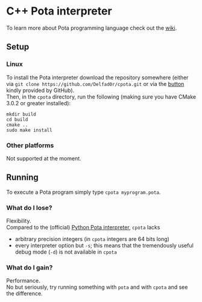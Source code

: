 # C++ Pota interpreter
To learn more about Pota programming language check out the [wiki](https://delfad0r.github.io/pota-wiki/).

## Setup
### Linux
To install the Pota interpreter download the repository somewhere (either via `git clone https://github.com/Delfad0r/cpota.git` or via the [button](https://github.com/Delfad0r/cpota/archive/master.zip) kindly provided by GitHub).  
Then, in the `cpota` directory, run the following (making sure you have CMake 3.0.2 or greater installed):

```
mkdir build
cd build
cmake ..
sudo make install
```

### Other platforms
Not supported at the moment.

## Running
To execute a Pota program simply type `cpota myprogram.pota`.

### What do I lose?
Flexibility.  
Compared to the (official) [Python Pota interpreter](https://github.com/Delfad0r/pota), `cpota` lacks

- arbitrary precision integers (in `cpota` integers are 64 bits long)
- every interpreter option but `-s`; this means that the tremendously useful debug mode (`-d`) is not available in `cpota`

### What do I gain?
Performance.  
No but seriously, try running something with `pota` and with `cpota` and see the difference.
